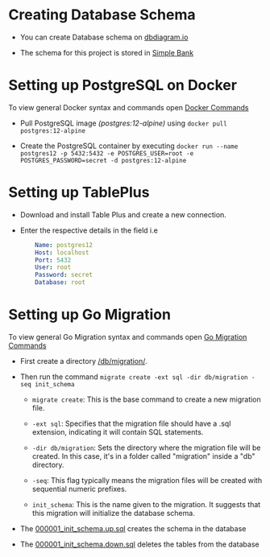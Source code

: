 # Creating Database Schema

- You can create Database schema on [dbdiagram.io](https://dbdiagram.io/)

- The schema for this project is stored in [Simple Bank](/db/schema/Simple%20Bank.sql)

# Setting up PostgreSQL on Docker

To view general Docker syntax and commands open [Docker Commands](./02.Docker%20Commands.md)

- Pull PostgreSQL image *(postgres:12-alpine)* using ```docker pull postgres:12-alpine```

- Create the PostgreSQL container by executing ```docker run --name postgres12 -p 5432:5432 -e POSTGRES_USER=root -e POSTGRES_PASSWORD=secret -d postgres:12-alpine```

# Setting up TablePlus

- Download and install Table Plus and create a new connection.

- Enter the respective details in the field i.e

    ```yaml
        Name: postgres12
        Host: localhost
        Port: 5432
        User: root
        Password: secret
        Database: root
    ```

# Setting up Go Migration

To view general Go Migration syntax and commands open [Go Migration Commands](./03.Go%20Migration%20Commands.md)

- First create a directory [/db/migration/](/db/migration/).

- Then run the command ```migrate create -ext sql -dir db/migration -seq init_schema```

    - ```migrate create```: This is the base command to create a new migration file.

    - ```-ext sql```: Specifies that the migration file should have a .sql extension, indicating it will contain SQL statements.

    - ```-dir db/migration```: Sets the directory where the migration file will be created. In this case, it's in a folder called "migration" inside a "db" directory.

    - ```-seq```: This flag typically means the migration files will be created with sequential numeric prefixes.

    - ```init_schema```: This is the name given to the migration. It suggests that this migration will initialize the database schema.

- The [000001_init_schema.up.sql](/db//migration/000001_init_schema.up.sql) creates the schema in the database

- The [000001_init_schema.down.sql](/db/migration/000001_init_schema.down.sql) deletes the tables from the database